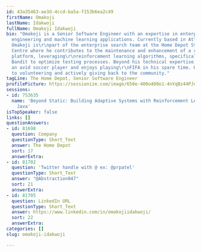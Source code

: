 ```yaml
---
id: 43a35463-ae3d-4ccd-ba5a-f153b6ea2c49
firstName: Omakoji
lastName: Idakwoji
fullName: Omakoji Idakwoji
bio: "Omakoji is a Senior Software Engineer with an expertise in enterprise software
  engineering and machine learning applications. Currently based in Atlanta, Georgia,
  Omakoji is\r\npart of the enterprise search team at the Home Depot Store Support
  Centre where he contributes to the maintenance and enhancement of a reinforcement
  platform, leveraging\r\nreinforcement learning algorithms, specifically the multi-armed
  Bandit to optimize testing processes. Beyond his technical expertise, Omakoji is
  an avid soccer player and enjoys playing\r\nFIFA in his spare time. He is also committed
  to volunteering and actively giving back to the community."
tagLine: The Home Depot, Senior Software Engineer
profilePicture: https://sessionize.com/image/650e-400o400o1-4nYqBz44PJu6LxnXrk8H99.jpg
sessions:
- id: 753635
  name: 'Beyond Static: Building Adaptive Systems with Reinforcement Learning Using
    Java'
isTopSpeaker: false
links: []
questionAnswers:
- id: 81698
  question: Company
  questionType: Short_Text
  answer: The Home Depot
  sort: 17
  answerExtra:
- id: 81702
  question: 'Twitter handle with @ ex: @prpatel'
  questionType: Short_Text
  answer: "@Abstraction047"
  sort: 21
  answerExtra:
- id: 81705
  question: LinkedIn URL
  questionType: Short_Text
  answer: https://www.linkedin.com/in/omakojiidakwoji/
  sort: 22
  answerExtra:
categories: []
slug: omakoji-idakwoji

---
```

